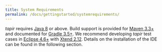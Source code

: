```yaml
---
title: System Requirements
permalink: /docs/gettingstarted/systemrequirements/
---
```

<i>tapir</i> requires <a href="http://www.java.com/">Java 8</a> or above.
Build support is provided for <a href="https://maven.apache.org/">Maven 3.3+</a>
and documented for <a href="https://gradle.org/">Gradle 3.5+</a>.
We recommend developing <i>tapir</i> test cases in <a href="https://eclipse.org/">Eclipse 4.6+</a> with <a href="http://www.eclipse.org/xtend/">Xtend 2.12</a>.
Details on the installation of the IDE can be found in the following section.
